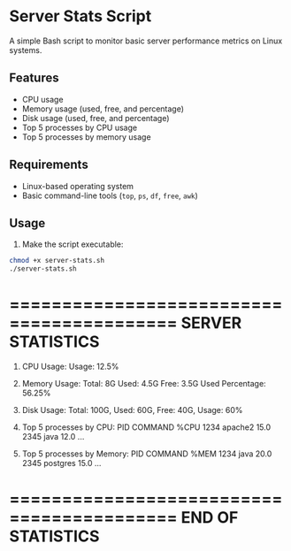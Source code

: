 # Server Stats Script

A simple Bash script to monitor basic server performance metrics on Linux systems.

## Features

- CPU usage
- Memory usage (used, free, and percentage)
- Disk usage (used, free, and percentage)
- Top 5 processes by CPU usage
- Top 5 processes by memory usage

## Requirements

- Linux-based operating system
- Basic command-line tools (`top`, `ps`, `df`, `free`, `awk`)

## Usage

1. Make the script executable:

```bash
chmod +x server-stats.sh
./server-stats.sh
````

==========================================
       SERVER STATISTICS
==========================================

1. CPU Usage:
Usage: 12.5%

2. Memory Usage:
Total: 8G
Used: 4.5G
Free: 3.5G
Used Percentage: 56.25%

3. Disk Usage:
Total: 100G, Used: 60G, Free: 40G, Usage: 60%

4. Top 5 processes by CPU:
PID   COMMAND   %CPU
1234  apache2   15.0
2345  java      12.0
...

5. Top 5 processes by Memory:
PID   COMMAND   %MEM
1234  java      20.0
2345  postgres  15.0
...

==========================================
           END OF STATISTICS
==========================================
